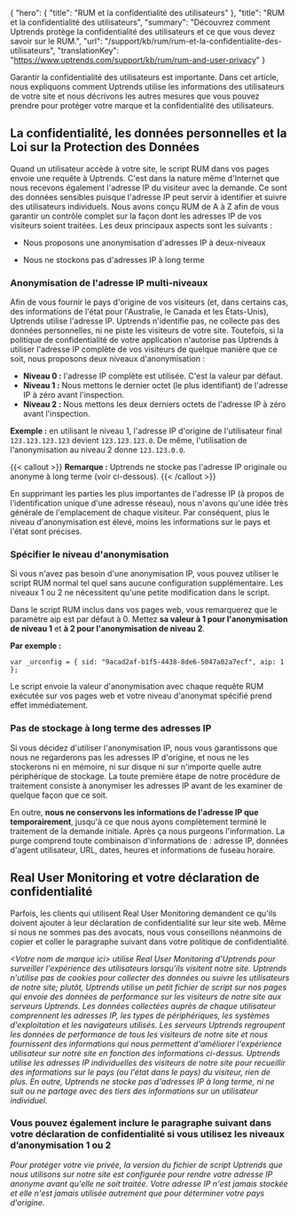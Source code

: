 {
  "hero": {
    "title": "RUM et la confidentialité des utilisateurs"
  },
  "title": "RUM et la confidentialité des utilisateurs",
  "summary": "Découvrez comment Uptrends protège la confidentialité des utilisateurs et ce que vous devez savoir sur le RUM.",
  "url": "/support/kb/rum/rum-et-la-confidentialite-des-utilisateurs",
  "translationKey": "https://www.uptrends.com/support/kb/rum/rum-and-user-privacy"
}

Garantir la confidentialité des utilisateurs est importante. Dans cet article, nous expliquons comment Uptrends utilise les informations des utilisateurs de votre site et nous décrivons les autres mesures que vous pouvez prendre pour protéger votre marque et la confidentialité des utilisateurs.

## La confidentialité, les données personnelles et la Loi sur la Protection des Données

Quand un utilisateur accède à votre site, le script RUM dans vos pages envoie une requête à Uptrends. C'est dans la nature même d'Internet que nous recevons également l'adresse IP du visiteur avec la demande. Ce sont des données sensibles puisque l'adresse IP peut servir à identifier et suivre des utilisateurs individuels. Nous avons conçu RUM de A à Z afin de vous garantir un contrôle complet sur la façon dont les adresses IP de vos visiteurs soient traitées. Les deux principaux aspects sont les suivants :

-   Nous proposons une anonymisation d'adresses IP à deux-niveaux

<!-- -->

-   Nous ne stockons pas d'adresses IP à long terme

### Anonymisation de l'adresse IP multi-niveaux

Afin de vous fournir le pays d'origine de vos visiteurs (et, dans certains cas, des informations de l'état pour l'Australie, le Canada et les États-Unis), Uptrends utilise l'adresse IP. Uptrends n'identifie pas, ne collecte pas des données personnelles, ni ne piste les visiteurs de votre site. Toutefois, si la politique de confidentialité de votre application n'autorise pas Uptrends à utiliser l'adresse IP complète de vos visiteurs de quelque manière que ce soit, nous proposons deux niveaux d'anonymisation :

-   **Niveau 0 :** l'adresse IP complète est utilisée. C'est la valeur par défaut.
-   **Niveau 1 :** Nous mettons le dernier octet (le plus identifiant) de l'adresse IP à zéro avant l'inspection.
-   **Niveau 2 :** Nous mettons les deux derniers octets de l'adresse IP à zéro avant l'inspection.

**Exemple :** en utilisant le niveau 1, l'adresse IP d'origine de l'utilisateur final `123.123.123.123` devient `123.123.123.0`. De même, l'utilisation de l'anonymisation au niveau 2 donne `123.123.0.0`.

{{< callout >}}
**Remarque :** Uptrends ne stocke pas l'adresse IP originale ou anonyme à long terme (voir ci-dessous).
{{< /callout >}}

En supprimant les parties les plus importantes de l'adresse IP (à propos de l'identification unique d'une adresse réseau), nous n'avons qu'une idée très générale de l'emplacement de chaque visiteur. Par conséquent, plus le niveau d'anonymisation est élevé, moins les informations sur le pays et l'état sont précises.

### Spécifier le niveau d'anonymisation

Si vous n'avez pas besoin d'une anonymisation IP, vous pouvez utiliser le script RUM normal tel quel sans aucune configuration supplémentaire. Les niveaux 1 ou 2 ne nécessitent qu'une petite modification dans le script.

Dans le script RUM inclus dans vos pages web, vous remarquerez que le paramètre aip est par défaut à 0. Mettez **sa valeur à 1 pour l'anonymisation de niveau 1** et **à 2 pour l'anonymisation de niveau 2**.

**Par exemple :**

`var _urconfig = { sid: "9acad2af-b1f5-4438-8de6-5047a02a7ecf", aip: 1 };`

Le script envoie la valeur d'anonymisation avec chaque requête RUM exécutée sur vos pages web et votre niveau d'anonymat spécifié prend effet immédiatement.

### Pas de stockage à long terme des adresses IP

Si vous décidez d'utiliser l'anonymisation IP, nous vous garantissons que nous ne regarderons pas les adresses IP d'origine, et nous ne les stockerons ni en mémoire, ni sur disque ni sur n'importe quelle autre périphérique de stockage. La toute première étape de notre procédure de traitement consiste à anonymiser les adresses IP avant de les examiner de quelque façon que ce soit.

En outre, **nous ne conservons les informations de l'adresse IP que temporairement**, jusqu'à ce que nous ayons complètement terminé le traitement de la demande initiale. Après ça nous purgeons l'information. La purge comprend toute combinaison d'informations de : adresse IP, données d'agent utilisateur, URL, dates, heures et informations de fuseau horaire.

## Real User Monitoring et votre déclaration de confidentialité

Parfois, les clients qui utilisent Real User Monitoring demandent ce qu'ils doivent ajouter à leur déclaration de confidentialité sur leur site web. Même si nous ne sommes pas des avocats, nous vous conseillons néanmoins de copier et coller le paragraphe suivant dans votre politique de confidentialité.

*&lt;Votre nom de marque ici&gt; utilise Real User Monitoring d'Uptrends pour surveiller l'expérience des utilisateurs lorsqu'ils visitent notre site. Uptrends n'utilise pas de cookies pour collecter des données ou suivre les utilisateurs de notre site; plutôt, Uptrends utilise un petit fichier de script sur nos pages qui envoie des données de performance sur les visiteurs de notre site aux serveurs Uptrends. Les données collectées auprès de chaque utilisateur comprennent les adresses IP, les types de périphériques, les systèmes d'exploitation et les navigateurs utilisés. Les serveurs Uptrends regroupent les données de performance de tous les visiteurs de notre site et nous fournissent des informations qui nous permettent d'améliorer l'expérience utilisateur sur notre site en fonction des informations ci-dessus. Uptrends utilise les adresses IP individuelles des visiteurs de notre site pour recueillir des informations sur le pays (ou l'état dans le pays) du visiteur, rien de plus. En outre, Uptrends ne stocke pas d'adresses IP à long terme, ni ne suit ou ne partage avec des tiers des informations sur un utilisateur individuel.*

### Vous pouvez également inclure le paragraphe suivant dans votre déclaration de confidentialité si vous utilisez les niveaux d’anonymisation 1 ou 2

*Pour protéger votre vie privée, la version du fichier de script Uptrends que nous utilisons sur notre site est configurée pour rendre votre adresse IP anonyme avant qu'elle ne soit traitée. Votre adresse IP n'est jamais stockée et elle n'est jamais utilisée autrement que pour déterminer votre pays d'origine.*
